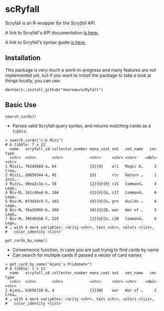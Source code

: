 # scRyfall

Scryfall is an R-wrapper for the *Scryfall* API.

A link to Scryfall's API documentation [is here.](https://scryfall.com/docs/api)

A link to Scryfall's syntax guide [is here.](https://scryfall.com/docs/syntax)

## Installation

This package is very much a work-in-progress and many features are not implemented yet, but if you want to install the package to take a look at things locally, you can use:

```
devtools::install_github("mooreaw/scRyfall")
```

## Basic Use

`search_cards()`

- Parses valid Scryfall query syntax, and returns matching cards as a `tibble`.

```
> search_cards("c:U Mizz")
# A tibble: 7 x 12
  name   scryfall_id collector_number mana_cost set   set_name   cmc type 
  <chr>  <chr>       <chr>            <chr>     <chr> <chr>    <dbl> <chr>
1 Mizzi… 762d568d-a… 64               {2}{U}    ori   Magic O…     3 Crea…
2 Mizzi… d9859344-4… 45               {U}       rtr   Return …     1 Inst…
3 Mizzi… d0ea2c3a-c… 50               {2}{U}{R} c15   Command…     4 Lege…
4 Niv-M… 1b1c4bed-9… 184              {2}{U}{U… c17   Command…     6 Lege…
5 Niv-M… 6f3d2dc5-7… 192              {U}{U}{U… grn   Guilds …     6 Lege…
6 Niv-M… 56a2609d-b… 208              {W}{U}{B… war   War of …     5 Lege…
7 Niv-M… 395465b8-f… 225              {2}{U}{U… c20   Command…     6 Lege…
# … with 4 more variables: rarity <chr>, text <chr>, colors <list>,
#   color_identity <list>
```

`get_cards_by_name()`

- Convenience function, in case you are just trying to find cards by name
- Can search for multiple cards if passed a vector of card names

```
> get_card_by_name("Ajani's Pridemate")
# A tibble: 1 x 12
  name   scryfall_id collector_number mana_cost set   set_name   cmc type 
  <chr>  <chr>       <chr>            <chr>     <chr> <chr>    <dbl> <chr>
1 Ajani… b3656310-0… 4                {1}{W}    war   War of …     2 Crea…
# … with 4 more variables: rarity <chr>, text <chr>, colors <list>,
#   color_identity <list>
```
